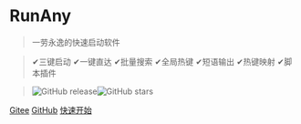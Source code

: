 <!-- ![logo](/assets/images/RunAny.svg ':size=100x100') -->

# RunAny


> 一劳永逸的快速启动软件

> ✔三键启动 ✔一键直达 ✔批量搜索 ✔全局热键 ✔短语输出 ✔热键映射 ✔脚本插件

> ![GitHub release](https://img.shields.io/github/release/hui-Zz/RunAny.svg?style=for-the-badge&logo=github)![GitHub stars](https://img.shields.io/github/stars/hui-Zz/RunAny.svg?style=for-the-badge)

[Gitee](https://gitee.com/hui-Zz/RunAny)
[GitHub](https://github.com/hui-Zz/RunAny)
[快速开始](/quick-start)
